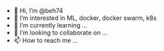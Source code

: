 - 👋 Hi, I’m @beh74
- 👀 I’m interested in ML, docker, docker swarm, k8s
- 🌱 I’m currently learning ...
- 💞️ I’m looking to collaborate on ...
- 📫 How to reach me ...

<!---
beh74/beh74 is a ✨ special ✨ repository because its `README.md` (this file) appears on your GitHub profile.
You can click the Preview link to take a look at your changes.
--->
